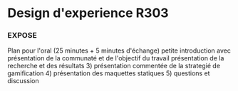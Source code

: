# Design d'experience R303

### EXPOSE
Plan pour l'oral (25 minutes + 5 minutes d'échange)
petite introduction avec présentation de la communaté et de l'objectif du travail 
présentation de la recherche et des résultats
3) présentation commentée de la strategié de gamification 
4) présentation des maquettes statiques 
5) questions et discussion